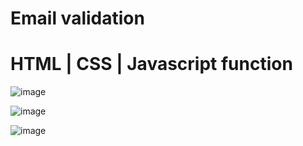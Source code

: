 # Email validation
# HTML | CSS | Javascript function

![image](https://github.com/john00145/Email-validation/assets/174305909/80f2fb75-0fff-41c5-9391-7d58e40f6959)

![image](https://github.com/john00145/Email-validation/assets/174305909/620531d5-42db-4b20-810b-636cdbceff08)

![image](https://github.com/john00145/Email-validation/assets/174305909/c6fdaafd-0c22-4b23-8467-aa244b08c475)
